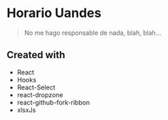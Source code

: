 # Horario Uandes

> No me hago responsable de nada, blah, blah...

## Created with

- React
- Hooks
- React-Select
- react-dropzone
- react-github-fork-ribbon
- xlsxJs
